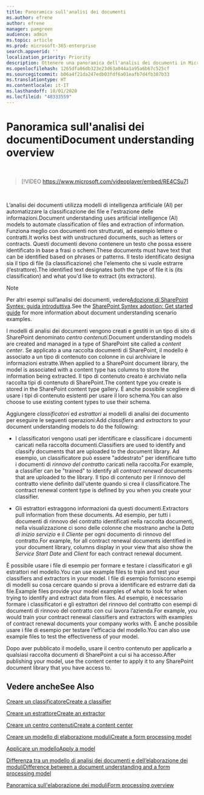 ```yaml
---
title: Panoramica sull'analisi dei documenti
ms.author: efrene
author: efrene
manager: pamgreen
audience: admin
ms.topic: article
ms.prod: microsoft-365-enterprise
search.appverid: ''
localization_priority: Priority
description: Ottenere una panoramica dell'analisi dei documenti in Microsoft SharePoint Syntex.
ms.openlocfilehash: 1265dfa06db323e23d63a044a1a95a6b67c525cf
ms.sourcegitcommit: b06a4f21da247edb03fdf6a01eafb7d4fb387b33
ms.translationtype: HT
ms.contentlocale: it-IT
ms.lasthandoff: 10/01/2020
ms.locfileid: "48333559"
---
```

# <a name="document-understanding-overview"></a><span data-ttu-id="9d4e2-103">Panoramica sull'analisi dei documenti</span><span class="sxs-lookup"><span data-stu-id="9d4e2-103">Document understanding overview</span></span>


</br>

> [!VIDEO https://www.microsoft.com/videoplayer/embed/RE4CSu7] 

</br>

<span data-ttu-id="9d4e2-104">L’analisi dei documenti utilizza modelli di intelligenza artificiale (AI) per automatizzare la classificazione dei file e l'estrazione delle informazioni.</span><span class="sxs-lookup"><span data-stu-id="9d4e2-104">Document understanding uses artificial intelligence (AI) models to automate classification of files and extraction of information.</span></span> <span data-ttu-id="9d4e2-105">Funziona meglio con documenti non strutturati, ad esempio lettere o contratti.</span><span class="sxs-lookup"><span data-stu-id="9d4e2-105">It works best with unstructured documents, such as letters or contracts.</span></span> <span data-ttu-id="9d4e2-106">Questi documenti devono contenere un testo che possa essere identificato in base a frasi o schemi.</span><span class="sxs-lookup"><span data-stu-id="9d4e2-106">These documents must have text that can be identified based on phrases or patterns.</span></span> <span data-ttu-id="9d4e2-107">Il testo identificato designa sia il tipo di file (la classificazione) che l'elemento che si vuole estrarre (l’estrattore).</span><span class="sxs-lookup"><span data-stu-id="9d4e2-107">The identified text designates both the type of file it is (its classification) and what you'd like to extract (its extractors).</span></span>

> [!NOTE]
> <span data-ttu-id="9d4e2-108">Per altri esempi sull’analisi dei documenti, vedere[Adozione di SharePoint Syntex: guida introduttiva](https://docs.microsoft.com/microsoft-365/contentunderstanding/adoption-getstarted#document-understanding-scenario-example).</span><span class="sxs-lookup"><span data-stu-id="9d4e2-108">See the [SharePoint Syntex adoption: Get started guide](https://docs.microsoft.com/microsoft-365/contentunderstanding/adoption-getstarted#document-understanding-scenario-example) for more information about document understanding scenario examples.</span></span>

<span data-ttu-id="9d4e2-109">I modelli di analisi dei documenti vengono creati e gestiti in un tipo di sito di SharePoint denominato *centro contenuti*.</span><span class="sxs-lookup"><span data-stu-id="9d4e2-109">Document understanding models are created and managed in a type of SharePoint site called a *content center*.</span></span> <span data-ttu-id="9d4e2-110">Se applicato a una raccolta documenti di SharePoint, il modello è associato a un tipo di contenuto con colonne in cui archiviare le informazioni estratte.</span><span class="sxs-lookup"><span data-stu-id="9d4e2-110">When applied to a SharePoint document library, the model is associated with a content type has columns to store the information being extracted.</span></span> <span data-ttu-id="9d4e2-111">Il tipo di contenuto creato è archiviato nella raccolta tipi di contenuto di SharePoint.</span><span class="sxs-lookup"><span data-stu-id="9d4e2-111">The content type you create is stored in the SharePoint content type gallery.</span></span> <span data-ttu-id="9d4e2-112">È anche possibile scegliere di usare i tipi di contenuto esistenti per usare il loro schema.</span><span class="sxs-lookup"><span data-stu-id="9d4e2-112">You can also choose to use existing content types to use their schema.</span></span>

<span data-ttu-id="9d4e2-113">Aggiungere *classificatori* ed *estrattori* ai modelli di analisi dei documento per eseguire le seguenti operazioni:</span><span class="sxs-lookup"><span data-stu-id="9d4e2-113">Add *classifiers* and *extractors* to your document understanding models to do the following:</span></span> 

- <span data-ttu-id="9d4e2-114">I classificatori vengono usati per identificare e classificare i documenti caricati nella raccolta documenti.</span><span class="sxs-lookup"><span data-stu-id="9d4e2-114">Classifiers are used to identify and classify documents that are uploaded to the document library.</span></span> <span data-ttu-id="9d4e2-115">Ad esempio, un classificatore può essere "addestrato" per identificare tutto i documenti di *rinnovo del contratto* caricati nella raccolta.</span><span class="sxs-lookup"><span data-stu-id="9d4e2-115">For example, a classifier can be "trained" to identify all *contract renewal* documents that are uploaded to the library.</span></span> <span data-ttu-id="9d4e2-116">Il tipo di contenuto per il rinnovo del contratto viene definito dall'utente quando si crea il classificatore.</span><span class="sxs-lookup"><span data-stu-id="9d4e2-116">The contract renewal content type is defined by you when you create your classifier.</span></span>

- <span data-ttu-id="9d4e2-117">Gli estrattori estraggono informazioni da questi documenti.</span><span class="sxs-lookup"><span data-stu-id="9d4e2-117">Extractors pull information from these documents.</span></span> <span data-ttu-id="9d4e2-118">Ad esempio, per tutti i documenti di rinnovo del contratto identificati nella raccolta documenti, nella visualizzazione ci sono delle colonne che mostrano anche la *Data di inizio servizio* e il *Cliente* per ogni documento di rinnovo del contratto.</span><span class="sxs-lookup"><span data-stu-id="9d4e2-118">For example, for all contract renewal documents identified in your document library, columns display in your view that also show the *Service Start Date* and  *Client* for each contract renewal document.</span></span> 

<span data-ttu-id="9d4e2-119">È possibile usare i file di esempio per formare e testare i classificatori e gli estrattori nel modello.</span><span class="sxs-lookup"><span data-stu-id="9d4e2-119">You can use example files to train and test your classifiers and extractors in your model.</span></span> <span data-ttu-id="9d4e2-120">I file di esempio forniscono esempi di modelli su cosa cercare quando si prova a identificare ed estrarre dati da file.</span><span class="sxs-lookup"><span data-stu-id="9d4e2-120">Example files provide your model examples of what to look for when trying to identify and extract data from files.</span></span> <span data-ttu-id="9d4e2-121">Ad esempio, è necessario formare i classificatori e gli estrattori del rinnovo del contratto con esempi di documenti di rinnovo del contratto con cui lavora l’azienda.</span><span class="sxs-lookup"><span data-stu-id="9d4e2-121">For example, you would train your contract renewal classifiers and extractors with examples of contract renewal documents your company works with.</span></span> <span data-ttu-id="9d4e2-122">È anche possibile usare i file di esempio per testare l'efficacia del modello.</span><span class="sxs-lookup"><span data-stu-id="9d4e2-122">You can also use example files to test the effectiveness of your model.</span></span>

<span data-ttu-id="9d4e2-123">Dopo aver pubblicato il modello, usare il centro contenuto per applicarlo a qualsiasi raccolta documenti di SharePoint a cui si ha accesso.</span><span class="sxs-lookup"><span data-stu-id="9d4e2-123">After publishing your model, use the content center to apply it to any SharePoint document library that you have access to.</span></span>  



## <a name="see-also"></a><span data-ttu-id="9d4e2-124">Vedere anche</span><span class="sxs-lookup"><span data-stu-id="9d4e2-124">See Also</span></span>
[<span data-ttu-id="9d4e2-125">Creare un classificatore</span><span class="sxs-lookup"><span data-stu-id="9d4e2-125">Create a classifier</span></span>](create-a-classifier.md)

[<span data-ttu-id="9d4e2-126">Creare un estrattore</span><span class="sxs-lookup"><span data-stu-id="9d4e2-126">Create an extractor</span></span>](create-an-extractor.md)

[<span data-ttu-id="9d4e2-127">Creare un centro contenuti</span><span class="sxs-lookup"><span data-stu-id="9d4e2-127">Create a content center</span></span>](create-a-content-center.md)

[<span data-ttu-id="9d4e2-128">Creare un modello di elaborazione moduli</span><span class="sxs-lookup"><span data-stu-id="9d4e2-128">Create a form processing model</span></span>](create-a-form-processing-model.md)

[<span data-ttu-id="9d4e2-129">Applicare un modello</span><span class="sxs-lookup"><span data-stu-id="9d4e2-129">Apply a model</span></span>](apply-a-model.md)   

[<span data-ttu-id="9d4e2-130">Differenza tra un modello di analisi dei documenti e dell’elaborazione dei moduli</span><span class="sxs-lookup"><span data-stu-id="9d4e2-130">Difference between a document understanding and a form processing model</span></span>](difference-between-document-understanding-and-form-processing-model.md)
  
[<span data-ttu-id="9d4e2-131">Panoramica sull'elaborazione dei moduli</span><span class="sxs-lookup"><span data-stu-id="9d4e2-131">Form processing overview</span></span>](form-processing-overview.md)
